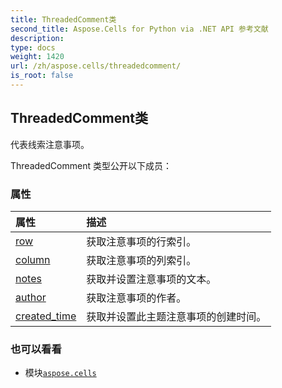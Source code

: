 ```yaml
---
title: ThreadedComment类
second_title: Aspose.Cells for Python via .NET API 参考文献
description:
type: docs
weight: 1420
url: /zh/aspose.cells/threadedcomment/
is_root: false
---
```

## ThreadedComment类
代表线索注意事项。



ThreadedComment 类型公开以下成员：

### 属性
|属性|描述|
| :- | :- |
| [row](/cells/python-net/zh/aspose.cells/threadedcomment/row) |获取注意事项的行索引。|
| [column](/cells/python-net/zh/aspose.cells/threadedcomment/column) |获取注意事项的列索引。|
| [notes](/cells/python-net/zh/aspose.cells/threadedcomment/notes) |获取并设置注意事项的文本。|
| [author](/cells/python-net/zh/aspose.cells/threadedcomment/author) |获取注意事项的作者。|
| [created_time](/cells/python-net/zh/aspose.cells/threadedcomment/created_time) |获取并设置此主题注意事项的创建时间。|



### 也可以看看
* 模块[`aspose.cells`](..)
